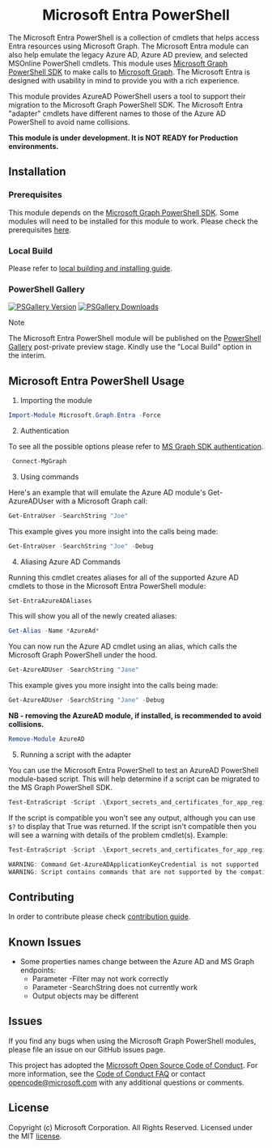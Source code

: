 <h1 align="center">
<br>Microsoft Entra PowerShell<br>
</h1>

The Microsoft Entra PowerShell is a collection of cmdlets that helps access Entra resources using Microsoft Graph. The Microsoft Entra module can also help emulate the legacy Azure AD, Azure AD preview, and selected MSOnline PowerShell cmdlets. This module uses [Microsoft Graph PowerShell SDK](https://github.com/microsoftgraph/msgraph-sdk-powershell) to make calls to [Microsoft Graph](http://microsoft.graph.com). The Microsoft Entra is designed with usability in mind to provide you with a rich experience.

This module provides AzureAD PowerShell users a tool to support their migration to the Microsoft Graph PowerShell SDK. The Microsoft Entra "adapter" cmdlets have different names to those of the Azure AD PowerShell to avoid name collisions.

**This module is under development. It is NOT READY for Production environments.**

## Installation

### Prerequisites

This module depends on the [Microsoft Graph PowerShell SDK](https://github.com/microsoftgraph/msgraph-sdk-powershell#readme). Some modules will need to be installed for this module to work. Please check the prerequisites [here](https://github.com/microsoftgraph/entra-powershell/blob/main/PREREQUISITE.md).

### Local Build

Please refer to [local building and installing guide](https://github.com/microsoftgraph/entra-powershell/blob/main/build/BUILD.md).

### PowerShell Gallery
[![PSGallery Version](https://img.shields.io/powershellgallery/v/Microsoft.Graph.Entra.svg?style=flat&logo=powershell&label=PSGallery%20Version)](https://www.powershellgallery.com/packages/Microsoft.Graph.Entra) 
[![PSGallery Downloads](https://img.shields.io/powershellgallery/dt/Microsoft.Graph.Entra.svg?style=flat&logo=powershell&label=PSGallery%20Downloads)](https://www.powershellgallery.com/packages/Microsoft.Graph.Entra)

> [!NOTE]
> The Microsoft Entra PowerShell module will be published on the [PowerShell Gallery](https://www.powershellgallery.com/packages/Microsoft.Graph.Entra) post-private preview stage. Kindly use the "Local Build" option in the interim.

## Microsoft Entra PowerShell Usage

1. Importing the module
```powershell
Import-Module Microsoft.Graph.Entra -Force
```

2. Authentication

To see all the possible options please refer to [MS Graph SDK authentication](https://github.com/microsoftgraph/msgraph-sdk-powershell/blob/dev/README.md#usage).
```powershell
 Connect-MgGraph
```

3. Using commands

Here's an example that will emulate the Azure AD module's Get-AzureADUser with a Microsoft Graph call:

```powershell
Get-EntraUser -SearchString "Joe" 
```

This example gives you more insight into the calls being made:

```powershell
Get-EntraUser -SearchString "Joe" -Debug
```

4. Aliasing Azure AD Commands

Running this cmdlet creates aliases for all of the supported Azure AD cmdlets to those in the Microsoft Entra PowerShell module:

```powershell
Set-EntraAzureADAliases
```

This will show you all of the newly created aliases:

```powershell
Get-Alias -Name *AzureAd*
```

You can now run the Azure AD cmdlet using an alias, which calls the Microsoft Graph PowerShell under the hood.

```powershell
Get-AzureADUser -SearchString "Jane" 
```

This example gives you more insight into the calls being made:

```powershell
Get-AzureADUser -SearchString "Jane" -Debug
```

**NB - removing the AzureAD module, if installed, is recommended to avoid collisions.**

```powershell
Remove-Module AzureAD
```

5. Running a script with the adapter

You can use the Microsoft Entra PowerShell to test an AzureAD PowerShell module-based script. This will help determine if a script can be migrated to the MS Graph PowerShell SDK. 

```powershell
Test-EntraScript -Script .\Export_secrets_and_certificates_for_app_registrations.ps1
```

If the script is compatible you won't see any output, although you can use `$?` to display that True was returned. If the script isn't compatible then you will see a warning with details of the problem cmdlet(s). Example:

```powershell
Test-EntraScript -Script .\Export_secrets_and_certificates_for_app_registrations.ps1

WARNING: Command Get-AzureADApplicationKeyCredential is not supported
WARNING: Script contains commands that are not supported by the compatibility adapter.
```

## Contributing

In order to contribute please check [contribution guide](https://github.com/microsoftgraph/msgraph-ps-compatibility-azuread/blob/main/CONTRIBUTING.md).

## Known Issues

- Some properties names change between the Azure AD and MS Graph endpoints:
  - Parameter -Filter may not work correctly
  - Parameter -SearchString does not currently work
  - Output objects may be different

## Issues

If you find any bugs when using the Microsoft Graph PowerShell modules, please file an issue on our GitHub issues page.

This project has adopted the [Microsoft Open Source Code of Conduct](https://opensource.microsoft.com/codeofconduct/). For more information, see the [Code of Conduct FAQ](https://opensource.microsoft.com/codeofconduct/faq/) or contact [opencode@microsoft.com](mailto:opencode@microsoft.com) with any additional questions or comments.

## License

Copyright (c) Microsoft Corporation. All Rights Reserved. Licensed under the MIT [license](LICENSE.txt).
